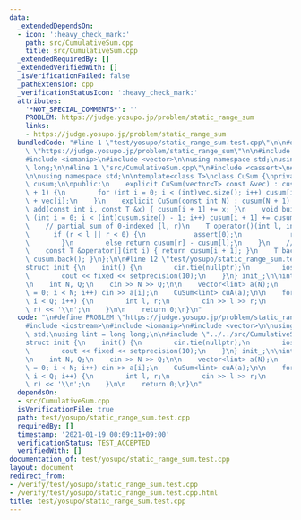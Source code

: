 ```yaml
---
data:
  _extendedDependsOn:
  - icon: ':heavy_check_mark:'
    path: src/CumulativeSum.cpp
    title: src/CumulativeSum.cpp
  _extendedRequiredBy: []
  _extendedVerifiedWith: []
  _isVerificationFailed: false
  _pathExtension: cpp
  _verificationStatusIcon: ':heavy_check_mark:'
  attributes:
    '*NOT_SPECIAL_COMMENTS*': ''
    PROBLEM: https://judge.yosupo.jp/problem/static_range_sum
    links:
    - https://judge.yosupo.jp/problem/static_range_sum
  bundledCode: "#line 1 \"test/yosupo/static_range_sum.test.cpp\"\n\n#define PROBLEM\
    \ \"https://judge.yosupo.jp/problem/static_range_sum\"\n\n#include <iostream>\n\
    #include <iomanip>\n#include <vector>\n\nusing namespace std;\nusing lint = long\
    \ long;\n\n#line 1 \"src/CumulativeSum.cpp\"\n#include <cassert>\n#line 3 \"src/CumulativeSum.cpp\"\
    \n\nusing namespace std;\n\ntemplate<class T>\nclass CuSum {\nprivate:\n    vector<T>\
    \ cusum;\n\npublic:\n    explicit CuSum(vector<T> const &vec) : cusum(vec.size()\
    \ + 1) {\n        for (int i = 0; i < (int)vec.size(); i++) cusum[i + 1] = cusum[i]\
    \ + vec[i];\n    }\n    explicit CuSum(const int N) : cusum(N + 1) {}\n    void\
    \ add(const int i, const T &x) { cusum[i + 1] += x; }\n    void build() { for\
    \ (int i = 0; i < (int)cusum.size() - 1; i++) cusum[i + 1] += cusum[i]; }\n\n\
    \    // partial sum of 0-indexed [l, r)\n    T operator()(int l, int r) {\n  \
    \      if (r < l || r < 0) {\n            assert(0);\n            return T{};\n\
    \        }\n        else return cusum[r] - cusum[l];\n    }\n    // 0-indexed\n\
    \    const T &operator[](int i) { return cusum[i + 1]; }\n    T back() { return\
    \ cusum.back(); }\n};\n\n#line 12 \"test/yosupo/static_range_sum.test.cpp\"\n\n\
    struct init {\n    init() {\n        cin.tie(nullptr);\n        ios::sync_with_stdio(false);\n\
    \        cout << fixed << setprecision(10);\n    }\n} init_;\n\nint main() {\n\
    \n    int N, Q;\n    cin >> N >> Q;\n\n    vector<lint> a(N);\n    for (int i\
    \ = 0; i < N; i++) cin >> a[i];\n    CuSum<lint> cuA(a);\n\n    for (int i = 0;\
    \ i < Q; i++) {\n        int l, r;\n        cin >> l >> r;\n        cout << cuA(l,\
    \ r) << '\\n';\n    }\n\n    return 0;\n}\n"
  code: "\n#define PROBLEM \"https://judge.yosupo.jp/problem/static_range_sum\"\n\n\
    #include <iostream>\n#include <iomanip>\n#include <vector>\n\nusing namespace\
    \ std;\nusing lint = long long;\n\n#include \"../../src/CumulativeSum.cpp\"\n\n\
    struct init {\n    init() {\n        cin.tie(nullptr);\n        ios::sync_with_stdio(false);\n\
    \        cout << fixed << setprecision(10);\n    }\n} init_;\n\nint main() {\n\
    \n    int N, Q;\n    cin >> N >> Q;\n\n    vector<lint> a(N);\n    for (int i\
    \ = 0; i < N; i++) cin >> a[i];\n    CuSum<lint> cuA(a);\n\n    for (int i = 0;\
    \ i < Q; i++) {\n        int l, r;\n        cin >> l >> r;\n        cout << cuA(l,\
    \ r) << '\\n';\n    }\n\n    return 0;\n}\n"
  dependsOn:
  - src/CumulativeSum.cpp
  isVerificationFile: true
  path: test/yosupo/static_range_sum.test.cpp
  requiredBy: []
  timestamp: '2021-01-19 00:09:11+09:00'
  verificationStatus: TEST_ACCEPTED
  verifiedWith: []
documentation_of: test/yosupo/static_range_sum.test.cpp
layout: document
redirect_from:
- /verify/test/yosupo/static_range_sum.test.cpp
- /verify/test/yosupo/static_range_sum.test.cpp.html
title: test/yosupo/static_range_sum.test.cpp
---
```

